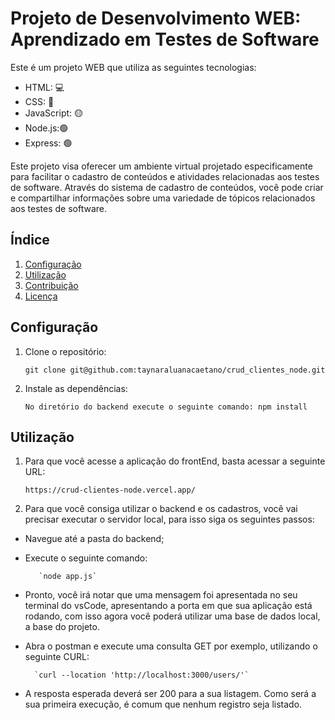 # Projeto de Desenvolvimento WEB: Aprendizado em Testes de Software

Este é um projeto WEB que utiliza as seguintes tecnologias:
- HTML: 💻
- CSS: 🎨
- JavaScript: 🟡
- Node.js:🟢
- Express: 🟢


 Este projeto visa oferecer um ambiente virtual projetado especificamente para facilitar o cadastro de conteúdos e atividades relacionadas aos testes de software.
 Através do sistema de cadastro de conteúdos, você pode criar e compartilhar informações sobre uma variedade de tópicos relacionados aos testes de software.

## Índice

1. [Configuração](#configuração)
2. [Utilização](#utilização)
3. [Contribuição](#contribuição)
4. [Licença](#licença)

## Configuração

1. Clone o repositório:

    `git clone git@github.com:taynaraluanacaetano/crud_clientes_node.git `

2. Instale as dependências:

    `No diretório do backend execute o seguinte comando: npm install`

## Utilização

1. Para que você acesse a aplicação do frontEnd, basta acessar a seguinte URL:

    `https://crud-clientes-node.vercel.app/`

2. Para que você consiga utilizar o backend e os cadastros, você vai precisar executar o servidor local, para isso siga os seguintes passos:

- Navegue até a pasta do backend;
- Execute o seguinte comando:

         `node app.js`

- Pronto, você irá notar que uma mensagem foi apresentada no seu terminal do vsCode, apresentando a porta em que sua aplicação está rodando, com isso agora você poderá utilizar uma base de dados local, a base do projeto. 
- Abra o postman e execute uma consulta GET por exemplo, utilizando o seguinte CURL:

        `curl --location 'http://localhost:3000/users/'`
- A resposta esperada deverá ser 200 para a sua listagem. Como será a sua primeira execução, é comum que nenhum registro seja listado.